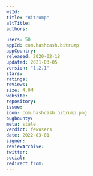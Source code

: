 ```yaml
---
wsId: 
title: "Bitrump"
altTitle: 
authors:

users: 50
appId: com.hashcash.bitrump
appCountry: 
released: 2020-02-18
updated: 2021-03-05
version: "1.2.1"
stars: 
ratings: 
reviews: 
size: 4.0M
website: 
repository: 
issue: 
icon: com.hashcash.bitrump.png
bugbounty: 
meta: stale
verdict: fewusers
date: 2022-03-01
signer: 
reviewArchive:
twitter: 
social:
redirect_from:
---
```


